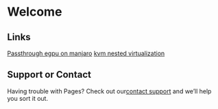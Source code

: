 # Welcome

## Links

[Passthrough egpu on manjaro](https://xflduke.github.io/pages/passthroughPCI/passthroughEgpuOnManjaro)
[kvm nested virtualization](https://xflduke.github.io/pages/kvmNestVm/kvmNestVm)

## Support or Contact

Having trouble with Pages? Check out our[contact support](https://github.com/xflduke/xflduke.github.io) and we’ll help you sort it out.
